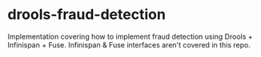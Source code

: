 # drools-fraud-detection
Implementation covering how to implement fraud detection using Drools + Infinispan + Fuse. Infinispan &amp; Fuse interfaces aren't covered in this repo.

